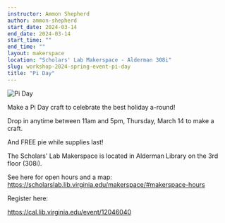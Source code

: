 ```yaml
---
instructor: Ammon Shepherd
author: ammon-shepherd
start_date: 2024-03-14
end_date: 2024-03-14
start_time: ""
end_time: ""
layout: makerspace
location: "Scholars' Lab Makerspace - Alderman 308i"
slug: workshop-2024-spring-event-pi-day
title: "Pi Day"
---
```


![Pi Day](/assets/post-media/workshops/pi-pie.jpg)

Make a Pi Day craft to celebrate the best holiday a-round!

Drop in anytime between 11am and 5pm, Thursday, March 14 to make a craft.

And FREE pie while supplies last!

The Scholars' Lab Makerspace is located in Alderman Library on the 3rd floor (308i).

See here for open hours and a map: <a href="https://scholarslab.lib.virginia.edu/makerspace/#makerspace-hours">https://scholarslab.lib.virginia.edu/makerspace/#makerspace-hours</a>

Register here:

[https://cal.lib.virginia.edu/event/12046040 ](https://cal.lib.virginia.edu/event/12046040)

